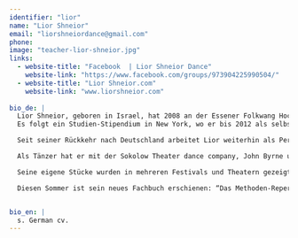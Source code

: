 ```yaml
---
identifier: "lior"
name: "Lior Shneior"
email: "liorshneiordance@gmail.com"
phone:
image: "teacher-lior-shneior.jpg"
links:
  - website-title: "Facebook  | Lior Shneior Dance"
    website-link: "https://www.facebook.com/groups/973904225990504/"
  - website-title: "Lior Shneior.com"
    website-link: "www.liorshneior.com"    
     
bio_de: |
  Lior Shneior, geboren in Israel, hat 2008 an der Essener Folkwang Hochschule die Ausbildung zum Bühnentänzer absolviert. 
  Es folgt ein Studien-Stipendium in New York, wo er bis 2012 als selbständiger Performer und Choreograph arbeitete (Training bei David Howard und der Bill T Jones Company u.a.).  

  Seit seiner Rückkehr nach Deutschland arbeitet Lior weiterhin als Performer und Choreograph sowie als Tanzpädagoge und leitet Workshops für verschiedene Zielgruppen.  

  Als Tänzer hat er mit der Sokolow Theater dance company, John Byrne und Fotograf David LaChapelle, NeuerTanz/ WA Wölfel u.a gearbeitet. 

  Seine eigene Stücke wurden in mehreren Festivals und Theatern gezeigt - Judson church (NYC/USA), Proctors Theater (USA), 92 Street Y (NYC/USA), Summer Dance Festival in Suzanne Dellal Centre (Tel Aviv/Israel) , und Kleintheater (Luzern/Schweiz) u.a.  

  Diesen Sommer ist sein neues Fachbuch erschienen: “Das Methoden-Repertoire Tanz und Bewegung”, welches er zusammen mit Theaterpädagogin Maike Plath geschrieben hat.


bio_en: |
  s. German cv.
---
```

